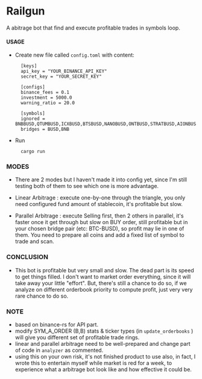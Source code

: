 # Railgun
A abitrage bot that find and execute profitable trades in symbols loop.

#### USAGE
- Create new file called `config.toml` with content: 

        [keys]
        api_key = "YOUR_BINANCE_API_KEY"
        secret_key = "YOUR_SECRET_KEY"
        
        [configs]
        binance_fees = 0.1
        investment = 5000.0
        warning_ratio = 20.0

        [symbols]
        ignored = BNBBUSD,QTUMBUSD,ICXBUSD,BTSBUSD,NANOBUSD,ONTBUSD,STRATBUSD,AIONBUSD,TOMOBUSD,ERDBUSD,REPBUSD,COMPBUSD,VTHOBUSD,DCRBUSD,IRISBUSD,MKRBUSD,DAIBUSD,ZRXBUSD,BALBUSD,BLZBUSD,JSTBUSD,WNXMBUSD,TRBBUSD,BZRXBUSD,DIABUSD,SWRVBUSD,WINGBUSD,FLMBUSD,UNFIBUSD,USDCBUSD,TUSDBUSD,PAXBUSD,BANDBUSD,OMGBUSD,RLCBUSD,XEMBUSD,LTOBUSD,ADXBUSD,POLYBUSD,RENBUSD,LSKBUSD,HIVEBUSD,STPTBUSD,POWRBUSD,CTXCBUSD,MDTBUSD,NULSBUSD,BIFIBUSD,YFIBUSD
        bridges = BUSD,BNB

- Run

        cargo run

### MODES
- There are 2 modes but I haven't made it into config yet, since I'm still testing both of them to see which one is more advantage.

- Linear Arbitrage : execute one-by-one through the triangle, you only need configured fund amount of stablecoin, it's profitable but slow.
- Parallel Arbitrage : execute Selling first, then 2 others in parallel, it's faster once it get through but slow on BUY order, still profitable but in your chosen bridge pair (etc: BTC-BUSD), so profit may lie in one of them. You need to prepare all coins and add a fixed list of symbol to trade and scan.

### CONCLUSION
- This bot is profitable but very small and slow. The dead part is its speed to get things filled. I don't want to market order everything, since it will take away your little "effort". But, there's still a chance to do so, if we analyze on different orderbook priority to compute profit, just very very rare chance to do so.

### NOTE
- based on binance-rs for API part.
- modify SYM_A_ORDER (B,B) stats & ticker types (in `update_orderbooks` ) will give you different set of profitable trade rings.
- linear and parallel arbitrage need to be well-prepared and change part of code in `analyzer` as commented. 
- using this on your own risk, it's not finished product to use also, in fact, I wrote this to entertain myself while market is red for a week, to experience what a arbitrage bot look like and how effective it could be.

